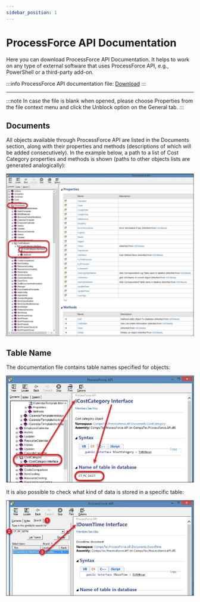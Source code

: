 ```yaml
---
sidebar_position: 1
---
```


# ProcessForce API Documentation

Here you can download ProcessForce API Documentation. It helps to work on any type of external software that uses ProcessForce API, e.g., PowerShell or a third-party add-on.

:::info
    ProcessForce API documentation file: [Download](https://download.computec.one/media/processforce/CompuTec_ProcessForce_API.chm)
:::

---

:::note
    In case the file is blank when opened, please choose Properties from the file context menu and click the Unblock option on the General tab.
:::

## Documents

All objects available through ProcessForce API are listed in the Documents section, along with their properties and methods (descriptions of which will be added consecutively). In the example below, a path to a list of Cost Category properties and methods is shown (paths to other objects lists are generated analogically):

![Documents](./media/processforce-api-doc/documents.webp)

## Table Name

The documentation file contains table names specified for objects:

![Table Name](./media/processforce-api-doc/table-name.webp)

It is also possible to check what kind of data is stored in a specific table:

![Table Search](./media/processforce-api-doc/table-search.webp)
